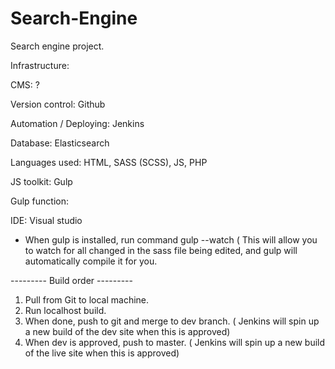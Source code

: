 # Search-Engine
Search engine project.

Infrastructure:

CMS: ?

Version control: Github

Automation / Deploying: Jenkins

Database: Elasticsearch

Languages used: HTML, SASS (SCSS), JS, PHP

JS toolkit: Gulp

Gulp function:

IDE: Visual studio

- When gulp is installed, run command gulp --watch ( This will allow you to watch for all changed in the sass file being edited, and gulp will automatically compile it for you.

--------- Build order ---------

1. Pull from Git to local machine.
2. Run localhost build.
3. When done, push to git and merge to dev branch. ( Jenkins will spin up a new build of the dev site when this is approved)
4. When dev is approved, push to master. ( Jenkins will spin up a new build of the live site when this is approved)
